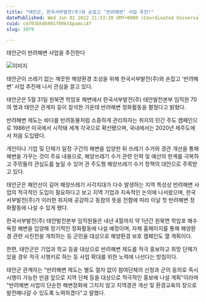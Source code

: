 ```yaml
---
title: "태안군, 한국서부발전(주)와 손잡고 ‘반려해변’ 사업 추진!"
datePublished: Wed Jun 01 2022 21:53:20 GMT+0000 (Coordinated Universal Time)
cuid: cm703bhdh001f09ktbpamci4f
slug: 3979

---
```



태안군이 반려해변 사업을 추진한다

![이미지](https://cdn.hashnode.com/res/hashnode/image/upload/v1739254659791/eaa01504-db2b-439e-af4f-1e496acaab7b.jpeg)

태안군이 쓰레기 없는 깨끗한 해양환경 조성을 위해 한국서부발전(주)와 손잡고 '반려해변' 사업 추진에 나서 관심을 끌고 있다.

태안군은 5월 31일 원북면 학암포 해변에서 한국서부발전(주) 태안발전본부 임직원 70여 명과 태안군 관계자 등이 참석한 가운데 반려해변 정화활동을 펼쳤다고 밝혔다.

반려해변 제도는 바다를 반려동물처럼 소중하게 관리하자는 취지의 민간 주도 캠페인으로 1986년 미국에서 시작돼 세계 각국으로 확산됐으며, 국내에서는 2020년 제주도에서 처음 도입됐다.

개인이나 기업 및 단체가 일정 구간의 해변을 입양한 뒤 쓰레기 수거와 경관 개선을 통해 해변을 가꾸는 것이 주요 내용으로, 해양쓰레기 수거 관련 인력 및 예산의 한계를 극복하고 주민들의 관심도를 높일 수 있어 관 주도형 해양쓰레기 수거 정책의 대안으로 주목받고 있다.

태안군은 해안선이 길어 해양쓰레기 사각지대가 다수 발생하는 지역 특성상 반려해변 사업의 적극적인 도입이 필요하다고 보고 지역 기업과 지속적인 논의에 나서왔으며, 한국서부발전(주)가 이러한 취지에 공감하고 동참의 뜻을 전함에 따라 이날 첫 반려해변 정화활동에 나설 수 있게 됐다.

한국서부발전(주) 태안발전본부 임직원들은 내년 4월까지 약 1년간 원북면 학암포 해수욕장 해변을 입양해 정기적인 정화활동에 나설 예정이며, 자체 홈페이지를 통해 해양환경 관련 사진전을 개최하는 등 군민을 대상으로 해양환경 보호 캠페인도 열 계획이다.

한편, 태안군은 기업과 학교 등을 대상으로 반려해변 제도를 적극 홍보하고 희망 단체가 있을 경우 적극 시행키로 하는 등 사업 확대를 위한 노력에 나선다는 방침이다.

태안군 관계자는 "반려해변 제도는 별도 절차 없이 참여단체의 신청과 군의 동의로 즉시 시행이 가능한 만큼 앞으로 지역 단체 등을 대상으로 적극적인 홍보에 나설 계획"이라며 "반려해변 사업이 단순한 해변정화에 그치지 않고 지역경관 개선 및 환경교육의 장으로 발전해나갈 수 있도록 노력하겠다"고 말했다.